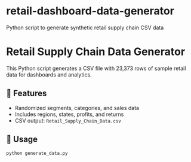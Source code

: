 # retail-dashboard-data-generator
Python script to generate synthetic retail supply chain CSV data

# Retail Supply Chain Data Generator

This Python script generates a CSV file with 23,373 rows of sample retail data for dashboards and analytics.

## 🔧 Features

- Randomized segments, categories, and sales data
- Includes regions, states, profits, and returns
- CSV output: `Retail_Supply_Chain_Data.csv`

## 🚀 Usage

```bash
python generate_data.py
